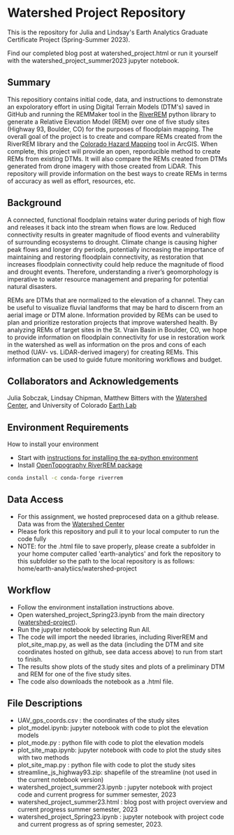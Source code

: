 # Watershed Project Repository

This is the repository for Julia and Lindsay's Earth Analytics Graduate Certificate Project (Spring-Summer 2023).

Find our completed blog post at watershed_project.html or run it yourself with the watershed_project_summer2023 jupyter notebook.

## Summary
This repositiory contains initial code, data, and instructions to demonstrate an expoloratory effort in using Digital Terrain Models (DTM's) saved in GitHub and running the REMMaker tool in the [RiverREM](https://github.com/OpenTopography/RiverREM) python library to generate a Relative Elevation Model (REM) over one of five study sites (Highway 93, Boulder, CO) for the purposes of floodplain mapping. The overall goal of the project is to create and compare REMs created from the RiverREM library and the [Colorado Hazard Mapping](https://coloradohazardmapping.com/) tool in ArcGIS. When complete, this project will provide an open, reporducible method to create REMs from existing DTMs. It will also compare the REMs created from DTMs generated from drone imagery with those created from LiDAR. This repository will provide information on the best ways to create REMs in terms of accuracy as well as effort, resources, etc.

## Background
A connected, functional floodplain retains water during periods of high flow and releases it back into the stream when flows are low. Reduced connectivity results in greater magnitude of flood events and vulnerability of surrounding ecosystems to drought. Climate change is causing higher peak flows and longer dry periods, potentially increasing the importance of maintaining and restoring floodplain connectivity, as restoration that increases floodplain connectivity could help reduce the magnitude of flood and drought events.  Therefore, understanding a river’s geomorphology is imperative to water resource  management and preparing for potential natural disasters.

REMs are DTMs that are normalized to the elevation of a channel. They can be useful to visualize fluvial landforms that may be hard to discern from an aerial image or DTM alone. Information provided by REMs can be used to plan and prioritize restoration projects that  improve watershed health. By analyzing REMs of target sites in the St. Vrain Basin in Boulder, CO, we hope to provide information on  floodplain connectivity for use in restoration work in the watershed as well as information on the pros and cons of each method (UAV- vs. LiDAR-derived imagery) for creating REMs. This information can be used to guide future monitoring workflows and budget.

## Collaborators and Acknowledgements
Julia Sobczak, Lindsay Chipman, Matthew Bitters with the [Watershed Center](https://watershed.center/), and University of Colorado [Earth Lab](https://earthlab.colorado.edu/)

## Environment Requirements
How to install your environment
  * Start with [instructions for installing the ea-python environment](https://www.earthdatascience.org/workshops/setup-earth-analytics-python/setup-python-conda-earth-analytics-environment/)
  *  Install [OpenTopography RiverREM package](https://github.com/OpenTopography/RiverREM)

  ```bash
  conda install -c conda-forge riverrem
  ```

## Data Access
  * For this assignment, we hosted preprocesed data on a github release. Data was from the [Watershed Center](https://watershed.center/)
  * Please fork this repository and pull it to your local computer to run the code fully
  * NOTE: for the .html file to save properly, please create a subfolder in your home computer called 'earth-analytics' and fork the repository to this subfolder so the path to the local repository is as follows: home/earth-analytiics/watershed-project 

## Workflow
 * Follow the environment installation instructions above.
 * Open watershed_project_Spring23.ipynb from the main directory ([watershed-project](https://github.com/lechipman/watershed-project)).
 * Run the jupyter notebook by selecting Run All.
 * The code will import the needed libraries, including RiverREM and plot_site_map.py, as well as the data (including the DTM and site coordinates hosted on github, see data access above) to run from start to finish.
 * The results show plots of the study sites and plots of a preliminary DTM and REM for one of the five study sites.
 * The code also downloads the notebook as a .html file.

## File Descriptions
* UAV_gps_coords.csv : the coordinates of the study sites
* plot_model.ipynb: jupyter notebook with code to plot the elevation models
* plot_mode.py : python file with code to plot the elevation models
* plot_site_map.ipynb: jupyter notebook with code to plot the study sites with two methods
* plot_site_map.py : python file with code to plot the study sites
* streamline_js_highway93.zip: shapefile of the streamline (not used in the current notebook version)
* watershed_project_summer23.ipynb : jupyter notebook with project code and current progress for summer semester, 2023
* watershed_project_summer23.html : blog post with project overview and current progress summer semester, 2023
* watershed_project_Spring23.ipynb : jupyter notebook with project code and current progress as of spring semester, 2023.
